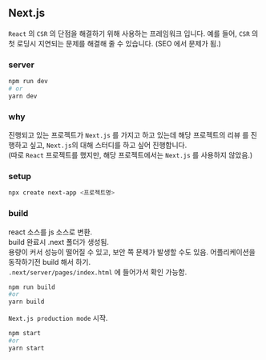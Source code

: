 ## Next.js

`React` 의 `CSR` 의 단점을 해결하기 위해 사용하는 프레임워크 입니다.
예를 들어, `CSR` 의 첫 로딩시 지연되는 문제를 해결해 줄 수 있습니다. (SEO 에서 문제가 됨.)

### server

```bash
npm run dev
# or
yarn dev
```

### why

진행되고 있는 프로젝트가 `Next.js` 를 가지고 하고 있는데 해당 프로젝트의 리뷰 를 진행하고 싶고, `Next.js`의 대해 스터디를 하고 싶어 진행합니다. <br/>
(따로 `React` 프로젝트를 했지만, 해당 프로젝트에서는 `Next.js` 를 사용하지 않았음.)

### setup

```bash
npx create next-app <프로젝트명>
```

### build

react 소스를 js 소스로 변환. <br/>
build 완료시 .next 폴더가 생성됨. <br/>
용량이 커서 성능이 떨어질 수 있고, 보안 쪽 문제가 발생할 수도 있음. 어플리케이션을 동작하기전 build 해서 하기. <br/>
`.next/server/pages/index.html` 에 들어가서 확인 가능함.

```bash
npm run build
#or
yarn build
```

`Next.js production mode` 시작.

```bash
npm start
#or
yarn start
```